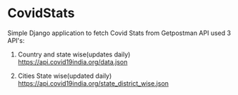 # CovidStats
Simple Django application to fetch Covid Stats from Getpostman API
used 3 API's:
1. Country and state wise(updates daily)
https://api.covid19india.org/data.json

2. Cities State wise(updated daily)
https://api.covid19india.org/state_district_wise.json
